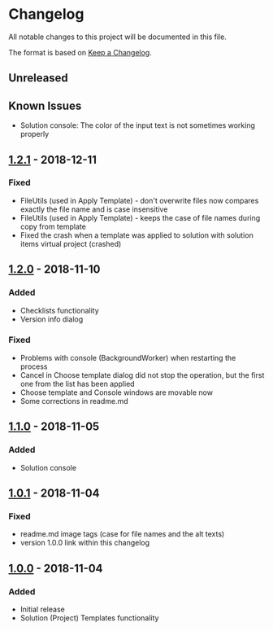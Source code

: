 # Changelog #
All notable changes to this project will be documented in this file.

The format is based on [Keep a Changelog](https://keepachangelog.com/en/1.0.0/).

## Unreleased ##
 
## Known Issues ##
- Solution console: The color of the input text is not sometimes working properly

## [1.2.1] - 2018-12-11 ##

### Fixed ###
 - FileUtils (used in Apply Template) - don't overwrite files now compares exactly the file name and is case insensitive
 - FileUtils (used in Apply Template) - keeps the case of file names during copy from template
 - Fixed the crash when a template was applied to solution with solution items virtual project (crashed)
 

## [1.2.0] - 2018-11-10 ##
### Added ###
- Checklists functionality
- Version info dialog

### Fixed ###
- Problems with console (BackgroundWorker) when restarting the process
- Cancel in Choose template dialog did not stop the operation, but the first one from the list has been applied
- Choose template and Console windows are movable now
- Some corrections in readme.md


## [1.1.0] - 2018-11-05 ##
### Added ###
- Solution console

## [1.0.1] - 2018-11-04 ##
### Fixed ###
- readme.md image tags (case for file names and the alt texts)
- version 1.0.0 link within this changelog

## [1.0.0] - 2018-11-04 ##
### Added ###
- Initial release
- Solution (Project) Templates functionality

[1.2.1]: https://github.com/adamecr/RadProjectsExtension/compare/v1.2.0...v1.2.1
[1.2.0]: https://github.com/adamecr/RadProjectsExtension/compare/v1.1.0...v1.2.0
[1.1.0]: https://github.com/adamecr/RadProjectsExtension/compare/v1.0.1...v1.1.0
[1.0.1]: https://github.com/adamecr/RadProjectsExtension/compare/v1.0.0...v1.0.1
[1.0.0]: https://github.com/adamecr/RadProjectsExtension/releases/tag/v1.0.0
